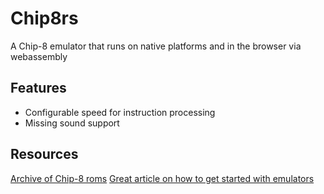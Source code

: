 # Chip8rs

A Chip-8 emulator that runs on native platforms and in the browser via webassembly

## Features

- Configurable speed for instruction processing
- Missing sound support

## Resources

[Archive of Chip-8 roms](https://johnearnest.github.io/chip8Archive/)
[Great article on how to get started with emulators](https://multigesture.net/articles/how-to-write-an-emulator-chip-8-interpreter/)